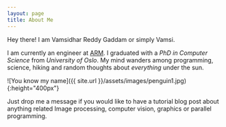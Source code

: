 ```yaml
---
layout: page
title: About Me
---
```

<head>
<script src="http://canvasjs.com/assets/script/canvasjs.min.js"></script>
<script type="text/javascript">

window.onload = function () {
	var chart = new CanvasJS.Chart("chartContainer", {
		theme: "theme2",//theme1
		title:{
			text: "Basic Column Chart - CanvasJS"              
		},
		animationEnabled: false,   // change to true
		data: [              
		{
			// Change type to "bar", "area", "spline", "pie",etc.
			type: "column",
			dataPoints: [
				{ label: "apple",  y: 10  },
				{ label: "orange", y: 15  },
				{ label: "banana", y: 25  },
				{ label: "mango",  y: 30  },
				{ label: "grape",  y: 28  }
			]
		}
		]
	});
	chart.render();
}
</script>
</head>
<p class="message">
  Hey there! I am Vamsidhar Reddy Gaddam or simply Vamsi.
</p>


I am currently an engineer at [ARM](http://www.arm.com/). I graduated with a *PhD
in Computer Science* from *University of Oslo*. My mind wanders among
programming, science, hiking and random thoughts about *everything* under the
sun. 

![You know my name]({{ site.url }}/assets/images/penguin1.jpg){:height="400px"}

Just drop me a message if you would like to have a tutorial blog post about
anything related Image processing, computer vision, graphics or parallel
programming. 

<div id="chartContainer" style="width: 300px; height: 400px;"></div>
